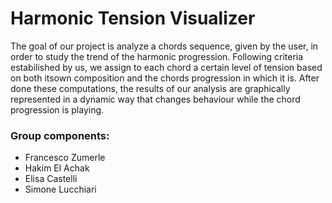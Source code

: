 # Harmonic Tension Visualizer

The goal of our project is analyze a chords sequence, given by the user, in order to study the trend of the harmonic progression. Following criteria estabilished by us, we assign to each chord a certain level of tension based on both itsown composition and the chords progression in which it is.
After done these computations, the results of our analysis are graphically  represented in a dynamic way that changes behaviour while the chord progression is playing.

### Group components:
* Francesco Zumerle
* Hakim El Achak
* Elisa Castelli
* Simone Lucchiari
